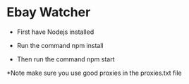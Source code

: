 # Ebay Watcher

- First have Nodejs installed


- Run the command npm install


- Then run the command npm start


*Note make sure you use good proxies in the proxies.txt file
